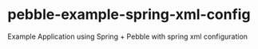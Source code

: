 pebble-example-spring-xml-config
=====================

Example Application using Spring + Pebble with spring xml configuration
